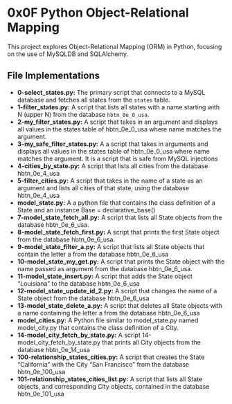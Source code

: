 # 0x0F Python Object-Relational Mapping

This project explores Object-Relational Mapping (ORM) in Python, focusing on the use of MySQLDB and SQLAlchemy.

## File Implementations

- **0-select_states.py:** The primary script that connects to a MySQL database and fetches all states from the `states` table.
- **1-filter_states.py:** A script that lists all states with a name starting 
with N (upper N) from the database `hbtn_0e_0_usa`.
- **2-my_filter_states.py:** A script that takes in an argument and displays all values in the states table of hbtn_0e_0_usa where name matches the argument.
- **3-my_safe_filter_states.py:** A a script that takes in arguments and displays all values in the states table of hbtn_0e_0_usa where name matches the argument. It is a script that is safe from MySQL injections
- **4-cities_by_state.py:** A script that lists all cities from the database hbtn_0e_4_usa
- **5-filter_cities.py:** A script that takes in the name of a state as an argument and lists all cities of that state, using the database hbtn_0e_4_usa
- **model_state.py:** A a python file that contains the class definition of a State and an instance Base = declarative_base()
- **7-model_state_fetch_all.py:** A script that lists all State objects from the database hbtn_0e_6_usa.
- **8-model_state_fetch_first.py:** A script that prints the first State object from the database hbtn_0e_6_usa.
- **9-model_state_filter_a.py:** A script that lists all State objects that contain the letter a from the database hbtn_0e_6_usa
- **10-model_state_my_get.py:** A script that prints the State object with the name passed as argument from the database hbtn_0e_6_usa.
- **11-model_state_insert.py:** A script that adds the State object “Louisiana” to the database hbtn_0e_6_usa
- **12-model_state_update_id_2.py:** A script that changes the name of a State object from the database hbtn_0e_6_usa
- **13-model_state_delete_a.py:** A script that deletes all State objects with a name containing the letter a from the database hbtn_0e_6_usa
- **model_cities.py:** A Python file similar to model_state.py named model_city.py that contains the class definition of a City.
- **14-model_city_fetch_by_state.py:** A  script 14-model_city_fetch_by_state.py that prints all City objects from the database hbtn_0e_14_usa
- **100-relationship_states_cities.py:** A script that creates the State “California” with the City “San Francisco” from the database hbtn_0e_100_usa
- **101-relationship_states_cities_list.py:** A script that lists all State objects, and corresponding City objects, contained in the database hbtn_0e_101_usa